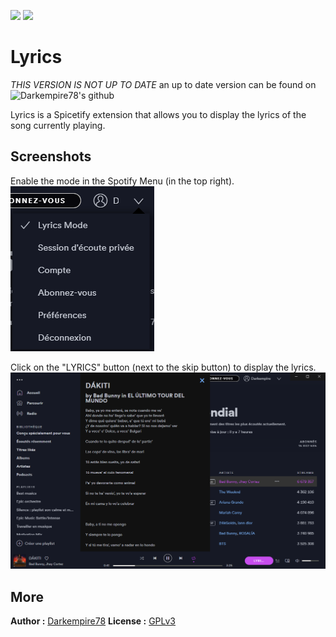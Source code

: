 ![](https://img.shields.io/codefactor/grade/github/Darkempire78/Lyrics-Spicetify?style=for-the-badge) 
![](https://img.shields.io/github/repo-size/Darkempire78/Lyrics-Spicetify?style=for-the-badge) 

# Lyrics

*THIS VERSION IS NOT UP TO DATE* an up to date version can be found on ![Darkempire78's github](https://github.com/Darkempire78/Lyrics-Spicetify)

Lyrics is a Spicetify extension that allows you to display the lyrics of the song currently playing.

## Screenshots

Enable the mode in the Spotify Menu (in the top right).
![](https://github.com/3raxton/spicetify-custom-apps/blob/main/lyrics/Capture2.png)

Click on the "LYRICS" button (next to the skip button) to display the lyrics.
![](https://github.com/3raxton/spicetify-custom-apps/blob/main/lyrics/Capture1.png)

## More

**Author :** [Darkempire78](https://github.com/Darkempire78)
**License :** [GPLv3](https://github.com/Darkempire78/Spotify-Lyrics/blob/master/LICENSE)
